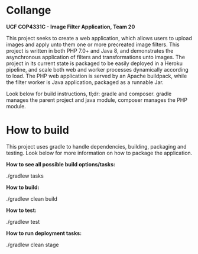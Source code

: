 # Collange
**UCF COP4331C - Image Filter Application, Team 20**

This project seeks to create a web application, which allows users to upload images and apply unto them one or more precreated image filters. This project is written in both PHP 7.0+ and Java 8, and demonstrates the asynchronous application of filters and transformations unto images. The project in its current state is packaged to be easily deployed in a Heroku pipeline, and scale both web and worker processes dynamically according to load. The PHP web application is served by an Apache buildpack, while the filter worker is Java application, packaged as a runnable Jar. 

Look below for build instructions, tl;dr: gradle and composer. gradle manages the parent project and java module, composer manages the PHP module.


# How to build
This project uses gradle to handle dependencies, building, packaging and testing. Look below for more information on how to package the application.


**How to see all possible build options/tasks:**

./gradlew tasks

**How to build:**

./gradlew clean build

**How to test:**

./gradlew test

**How to run deployment tasks:**

./gradlew clean stage

